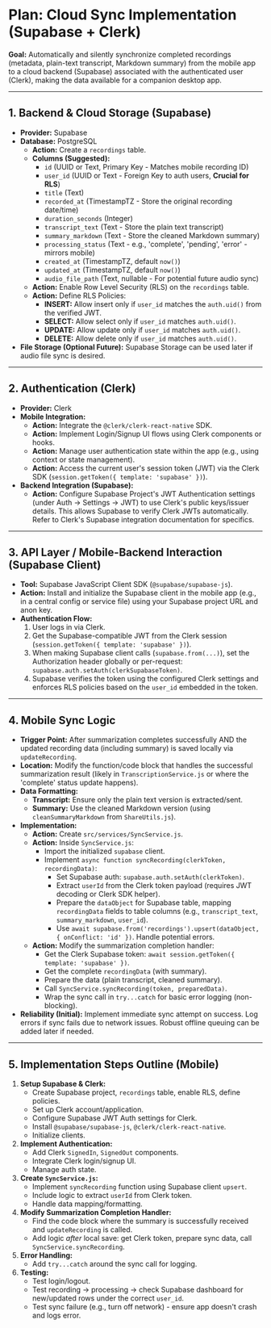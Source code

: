 # Plan: Cloud Sync Implementation (Supabase + Clerk)

**Goal:** Automatically and silently synchronize completed recordings (metadata, plain-text transcript, Markdown summary) from the mobile app to a cloud backend (Supabase) associated with the authenticated user (Clerk), making the data available for a companion desktop app.

---

## 1. Backend & Cloud Storage (Supabase)

*   **Provider:** Supabase
*   **Database:** PostgreSQL
    *   **Action:** Create a `recordings` table.
    *   **Columns (Suggested):**
        *   `id` (UUID or Text, Primary Key - Matches mobile recording ID)
        *   `user_id` (UUID or Text - Foreign Key to auth users, **Crucial for RLS**)
        *   `title` (Text)
        *   `recorded_at` (TimestampTZ - Store the original recording date/time)
        *   `duration_seconds` (Integer)
        *   `transcript_text` (Text - Store the plain text transcript)
        *   `summary_markdown` (Text - Store the cleaned Markdown summary)
        *   `processing_status` (Text - e.g., 'complete', 'pending', 'error' - mirrors mobile)
        *   `created_at` (TimestampTZ, default `now()`)
        *   `updated_at` (TimestampTZ, default `now()`)
        *   `audio_file_path` (Text, nullable - For potential future audio sync)
    *   **Action:** Enable Row Level Security (RLS) on the `recordings` table.
    *   **Action:** Define RLS Policies:
        *   **INSERT:** Allow insert only if `user_id` matches the `auth.uid()` from the verified JWT.
        *   **SELECT:** Allow select only if `user_id` matches `auth.uid()`.
        *   **UPDATE:** Allow update only if `user_id` matches `auth.uid()`.
        *   **DELETE:** Allow delete only if `user_id` matches `auth.uid()`.
*   **File Storage (Optional Future):** Supabase Storage can be used later if audio file sync is desired.

---

## 2. Authentication (Clerk)

*   **Provider:** Clerk
*   **Mobile Integration:**
    *   **Action:** Integrate the `@clerk/clerk-react-native` SDK.
    *   **Action:** Implement Login/Signup UI flows using Clerk components or hooks.
    *   **Action:** Manage user authentication state within the app (e.g., using context or state management).
    *   **Action:** Access the current user's session token (JWT) via the Clerk SDK (`session.getToken({ template: 'supabase' })`).
*   **Backend Integration (Supabase):**
    *   **Action:** Configure Supabase Project's JWT Authentication settings (under Auth -> Settings -> JWT) to use Clerk's public keys/issuer details. This allows Supabase to verify Clerk JWTs automatically. Refer to Clerk's Supabase integration documentation for specifics.

---

## 3. API Layer / Mobile-Backend Interaction (Supabase Client)

*   **Tool:** Supabase JavaScript Client SDK (`@supabase/supabase-js`).
*   **Action:** Install and initialize the Supabase client in the mobile app (e.g., in a central config or service file) using your Supabase project URL and anon key.
*   **Authentication Flow:**
    1.  User logs in via Clerk.
    2.  Get the Supabase-compatible JWT from the Clerk session (`session.getToken({ template: 'supabase' })`).
    3.  When making Supabase client calls (`supabase.from(...)`), set the Authorization header globally or per-request: `supabase.auth.setAuth(clerkSupabaseToken)`.
    4.  Supabase verifies the token using the configured Clerk settings and enforces RLS policies based on the `user_id` embedded in the token.

---

## 4. Mobile Sync Logic

*   **Trigger Point:** After summarization completes successfully AND the updated recording data (including summary) is saved locally via `updateRecording`.
*   **Location:** Modify the function/code block that handles the successful summarization result (likely in `TranscriptionService.js` or where the 'complete' status update happens).
*   **Data Formatting:**
    *   **Transcript:** Ensure only the plain text version is extracted/sent.
    *   **Summary:** Use the cleaned Markdown version (using `cleanSummaryMarkdown` from `ShareUtils.js`).
*   **Implementation:**
    *   **Action:** Create `src/services/SyncService.js`.
    *   **Action:** Inside `SyncService.js`:
        *   Import the initialized `supabase` client.
        *   Implement `async function syncRecording(clerkToken, recordingData)`:
            *   Set Supabase auth: `supabase.auth.setAuth(clerkToken)`.
            *   Extract `userId` from the Clerk token payload (requires JWT decoding or Clerk SDK helper).
            *   Prepare the `dataObject` for Supabase table, mapping `recordingData` fields to table columns (e.g., `transcript_text`, `summary_markdown`, `user_id`).
            *   Use `await supabase.from('recordings').upsert(dataObject, { onConflict: 'id' })`. Handle potential errors.
    *   **Action:** Modify the summarization completion handler:
        *   Get the Clerk Supabase token: `await session.getToken({ template: 'supabase' })`.
        *   Get the complete `recordingData` (with summary).
        *   Prepare the data (plain transcript, cleaned summary).
        *   Call `SyncService.syncRecording(token, preparedData)`.
        *   Wrap the sync call in `try...catch` for basic error logging (non-blocking).
*   **Reliability (Initial):** Implement immediate sync attempt on success. Log errors if sync fails due to network issues. Robust offline queuing can be added later if needed.

---

## 5. Implementation Steps Outline (Mobile)

1.  **Setup Supabase & Clerk:**
    *   Create Supabase project, `recordings` table, enable RLS, define policies.
    *   Set up Clerk account/application.
    *   Configure Supabase JWT Auth settings for Clerk.
    *   Install `@supabase/supabase-js`, `@clerk/clerk-react-native`.
    *   Initialize clients.
2.  **Implement Authentication:**
    *   Add Clerk `SignedIn`, `SignedOut` components.
    *   Integrate Clerk login/signup UI.
    *   Manage auth state.
3.  **Create `SyncService.js`:**
    *   Implement `syncRecording` function using Supabase client `upsert`.
    *   Include logic to extract `userId` from Clerk token.
    *   Handle data mapping/formatting.
4.  **Modify Summarization Completion Handler:**
    *   Find the code block where the summary is successfully received and `updateRecording` is called.
    *   Add logic *after* local save: get Clerk token, prepare sync data, call `SyncService.syncRecording`.
5.  **Error Handling:**
    *   Add `try...catch` around the sync call for logging.
6.  **Testing:**
    *   Test login/logout.
    *   Test recording -> processing -> check Supabase dashboard for new/updated rows under the correct `user_id`.
    *   Test sync failure (e.g., turn off network) - ensure app doesn't crash and logs error.
